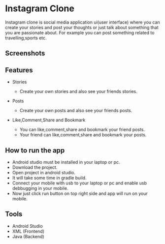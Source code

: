 # Instagram Clone
Instagram clone is social media application ui(user interface) where you can create your stories and post your thoughts or just talk about something that you are passionate about. For example you can post something related to travelling,sports etc.

## Screenshots


## Features
- Stories
  - Create your own stories and also see your friends stories.

- Posts
  - Create your own posts and also see your friends posts.

- Like,Comment,Share and Bookmark
  - You can like,comment,share and bookmark your friend posts.
  - Your friend can like,comment,share and bookmark your posts.

## How to run the app
- Android studio must be installed in your laptop or pc.
- Download the project.
- Open project in android studio.
- It will take some time in gradle build.
- Connect your mobile with usb to your laptop or pc and enable usb debbugging in your mobile.
- Now just click run button on top right side and app will run on your mobile.

## Tools
- Android Studio
- XML (Frontend)
- Java (Backend)
